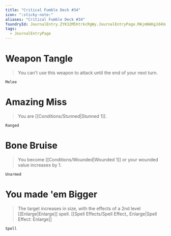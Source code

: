 ```yaml
---
title: "Critical Fumble Deck #34"
icon: ":sticky-note:"
aliases: "Critical Fumble Deck #34"
foundryId: JournalEntry.ZYK32M5htrkcRgWy.JournalEntryPage.MAjmNAKgJd4UqEfQ
tags:
  - JournalEntryPage
---
```

# Weapon Tangle

> You can't use this weapon to attack until the end of your next turn.

`Melee`

# Amazing Miss

> You are [[Conditions/Stunned|Stunned 1]].

`Ranged`

# Bone Bruise

> You become [[Conditions/Wounded|Wounded 1]] or your wounded value increases by 1.

`Unarmed`

# You made 'em Bigger

> The target increases in size, with the effects of a 2nd level [[Enlarge|Enlarge]] spell. [[Spell Effects/Spell Effect_ Enlarge|Spell Effect: Enlarge]]

`Spell`